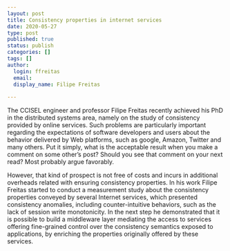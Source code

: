 ```yaml
---
layout: post
title: Consistency properties in internet services
date: 2020-05-27
type: post
published: true
status: publish
categories: []
tags: []
author:
  login: ffreitas
  email: 
  display_name: Filipe Freitas
  
---
```


The CCISEL engineer and professor Filipe Freitas recently achieved his PhD in
the distributed systems area, namely on the study of consistency provided by
online services. Such problems are particularly important regarding the
expectations of software developers and users about the behavior delivered by
Web platforms, such as google, Amazon, Twitter and many others. Put it simply,
what is the acceptable result when you make a comment on some other’s post?
Should you see that comment on your next read? Most probably argue favorably. 

However, that kind of prospect is not free of costs and incurs in additional
overheads related with ensuring consistency properties. In his work Filipe
Freitas started to conduct a measurement study about the consistency properties
conveyed by several Internet services, which presented consistency anomalies,
including counter-intuitive behaviors, such as the lack of session write
monotonicity.  In the next step he demonstrated that it is possible to build a
middleware layer mediating the access to services offering fine-grained control
over the consistency semantics exposed to applications, by enriching the
properties originally offered by these services.